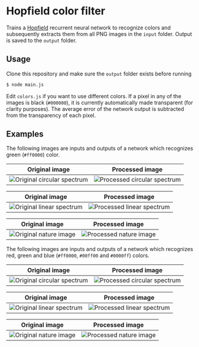 # Hopfield color filter

Trains a [Hopfield](http://en.wikipedia.org/wiki/Hopfield_network) recurrent neural network to recognize colors and subsequently extracts them from all PNG images in the ```input``` folder. Output is saved to the ```output``` folder.

## Usage

Clone this repository and make sure the ```output``` folder exists before running

```bash
$ node main.js
```

Edit ```colors.js``` if you want to use different colors. If a pixel in any of the images is black (```#000000```), it is currently automatically made transparent (for clarity purposes). The average error of the network output is subtracted from the transparency of each pixel.

## Examples

The following images are inputs and outputs of a network which recognizes green (```#ff0000```) color.

Original image | Processed image
:-------------:|:--------------:
![Original circular spectrum](https://raw.github.com/mateogianolio/hopfield-color-filter/master/input/spectrum.png) | ![Processed circular spectrum](https://raw.github.com/mateogianolio/hopfield-color-filter/master/examples/spectrum-g.png)

Original image | Processed image
:-------------:|:--------------:
![Original linear spectrum](https://raw.github.com/mateogianolio/hopfield-color-filter/master/input/spectrum-linear.png) | ![Processed linear spectrum](https://raw.github.com/mateogianolio/hopfield-color-filter/master/examples/spectrum-linear-g.png)

Original image | Processed image
:-------------:|:--------------:
![Original nature image](https://raw.github.com/mateogianolio/hopfield-color-filter/master/input/nature.png) | ![Processed nature image](https://raw.github.com/mateogianolio/hopfield-color-filter/master/examples/nature-g.png)

The following images are inputs and outputs of a network which recognizes red, green and blue (```#ff0000```, ```#00ff00``` and ```#0000ff```) colors.

Original image | Processed image
:-------------:|:--------------:
![Original circular spectrum](https://raw.github.com/mateogianolio/hopfield-color-filter/master/input/spectrum.png) | ![Processed circular spectrum](https://raw.github.com/mateogianolio/hopfield-color-filter/master/examples/spectrum-rgb.png)

Original image | Processed image
:-------------:|:--------------:
![Original linear spectrum](https://raw.github.com/mateogianolio/hopfield-color-filter/master/input/spectrum-linear.png) | ![Processed linear spectrum](https://raw.github.com/mateogianolio/hopfield-color-filter/master/examples/spectrum-linear-rgb.png)

Original image | Processed image
:-------------:|:--------------:
![Original nature image](https://raw.github.com/mateogianolio/hopfield-color-filter/master/input/nature.png) | ![Processed nature image](https://raw.github.com/mateogianolio/hopfield-color-filter/master/examples/nature-rgb.png)